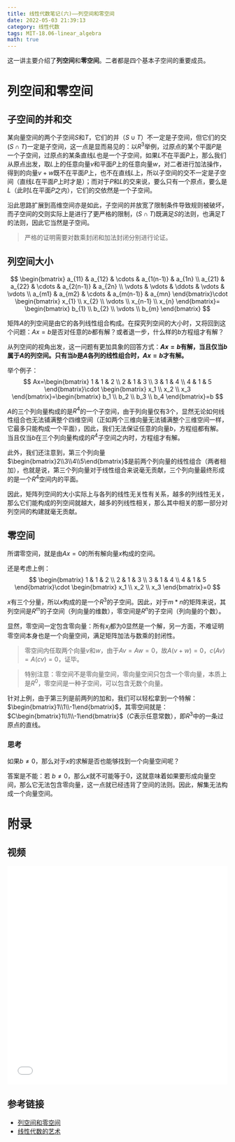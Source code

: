 ```yaml
---
title: 线性代数笔记(六)——列空间和零空间
date: 2022-05-03 21:39:13
category: 线性代数
tags: MIT-18.06-linear_algebra
math: true
---
```


这一讲主要介绍了**列空间**和**零空间**。二者都是四个基本子空间的重要成员。

<!--more-->

# 列空间和零空间
## 子空间的并和交
某向量空间的两个子空间$S$和$T$，它们的并（$S\cup T$）不一定是子空间，但它们的交($S\cap T$)一定是子空间，这一点是显而易见的：以$R^3$举例，过原点的某个平面$P$是一个子空间，过原点的某条直线$L$也是一个子空间，如果$L$不在平面$P$上，那么我们从原点出发，取$L$上的任意向量$v$和平面$P$上的任意向量$w$，对二者进行加法操作，得到的向量$v+w$既不在平面$P$上，也不在直线$L$上，所以子空间的交不一定是子空间（直线$L$在平面$P$上时才是）；而对于$P$和$L$的交来说，要么只有一个原点，要么是$L$（此时$L$在平面$P$之内），它们的交依然是一个子空间。

沿此思路扩展到高维空间亦是如此，子空间的并放宽了限制条件导致规则被破坏，而子空间的交则实际上是进行了更严格的限制，($S\cap T$)既满足$S$的法则，也满足$T$的法则，因此它当然是子空间。

> 严格的证明需要对数乘封闭和加法封闭分别进行论证。

## 列空间大小
$$
\begin{bmatrix}
 a_{11} & a_{12} & \cdots & a_{1(n-1)} & a_{1n} 
 \\ a_{21} & a_{22} & \cdots & a_{2(n-1)} & a_{2n} 
 \\ \vdots & \vdots & \ddots & \vdots & \vdots 
 \\ a_{m1} & a_{m2} & \cdots & a_{m(n-1)} & a_{mn} 
\end{bmatrix}\cdot
\begin{bmatrix}
 x_{1} 
 \\ x_{2} 
 \\ \vdots 
 \\ x_{n-1} 
 \\ x_{n} 
\end{bmatrix}=
\begin{bmatrix}
 b_{1} 
 \\ b_{2} 
 \\ \vdots 
 \\ b_{m} 
\end{bmatrix}
$$

矩阵$A$的列空间是由它的各列线性组合构成。在探究列空间的大小时，又将回到这个问题：$Ax=b$是否对任意的$b$都有解？或者退一步，什么样的$b$方程组才有解？

从列空间的视角出发，这一问题有更加具象的回答方式：**$Ax=b$有解，当且仅当$b$属于$A$的列空间。只有当$b$是$A$各列的线性组合时，$Ax=b$才有解。**

举个例子：
$$
Ax=\begin{bmatrix}
1 & 1 & 2
\\ 2 & 1 & 3
\\ 3 & 1 & 4
\\ 4 & 1 & 5
\end{bmatrix}\cdot
\begin{bmatrix}
x_1
\\ x_2
\\ x_3
\end{bmatrix}=\begin{bmatrix}
b_1
\\ b_2
\\ b_3
\\ b_4
\end{bmatrix}=b
$$

$A$的三个列向量构成的是$R^4$的一个子空间，由于列向量仅有3个，显然无论如何线性组合也无法铺满整个四维空间（正如两个三维向量无法铺满整个三维空间一样，它最多只能构成一个平面），因此，我们无法保证任意的向量$b$，方程组都有解。当且仅当$b$在三个列向量构成的$R^4$子空间之内时，方程组才有解。

此外，我们还注意到，第三个列向量$\begin{bmatrix}2\\3\\4\\5\end{bmatrix}$是前两个列向量的线性组合（两者相加），也就是说，第三个列向量对于线性组合来说毫无贡献，三个列向量最终形成的是一个$R^4$空间内的平面。

因此，矩阵列空间的大小实际上与各列的线性无关性有关系，越多的列线性无关，那么它们能构成的列空间就越大，越多的列线性相关，那么其中相关的那一部分对列空间的构建就毫无贡献。

## 零空间
所谓零空间，就是由$Ax=0$的所有解向量$x$构成的空间。

还是考虑上例：
$$
\begin{bmatrix}
1 & 1 & 2
\\ 2 & 1 & 3
\\ 3 & 1 & 4
\\ 4 & 1 & 5
\end{bmatrix}\cdot
\begin{bmatrix}
x_1
\\ x_2
\\ x_3
\end{bmatrix}=0
$$

$x$有三个分量，所以$x$构成的是一个$R^3$的子空间。因此，对于$m*n$的矩阵来说，其列空间是$R^m$的子空间（列向量的维数），零空间是$R^n$的子空间（列向量的个数）。

显然，零空间一定包含零向量：所有$x_i$都为0显然是一个解，另一方面，不难证明零空间本身也是一个向量空间，满足矩阵加法与数乘的封闭性。

> 零空间内任取两个向量$v$和$w$，由于$Av=Aw=0$，故$A(v+w)=0$，$c(Av)=A(cv)=0$，证毕。

> 特别注意：零空间不是零向量空间，零向量空间只包含一个零向量，本质上是$R^0$，零空间是一种子空间，可以包含无数个向量。

针对上例，由于第三列是前两列的加和，我们可以轻松拿到一个特解：$\begin{bmatrix}1\\1\\-1\end{bmatrix}$，其零空间就是：$C\begin{bmatrix}1\\1\\-1\end{bmatrix}$（$C$表示任意常数），即$R^3$中的一条过原点的直线。

### 思考
如果$b\not=0$，那么对于$x$的求解是否也能够找到一个向量空间呢？

答案是不能：若 $b\not=0$，那么$x$就不可能等于$0$，这就意味着如果要形成向量空间，那么它无法包含零向量，这一点就已经违背了空间的法则。因此，解集无法构成一个向量空间。

# 附录
## 视频
<iframe src="//player.bilibili.com/player.html?aid=382989698&bvid=BV16Z4y1U7oU&cid=569895746&p=6&autoplay=0" scrolling="no" border="0" width="100%" height="500" frameborder="no" framespacing="0" allowfullscreen="true"> </iframe>

## 参考链接

- [列空间和零空间](https://github.com/MLNLP-World/MIT-Linear-Algebra-Notes/blob/master/%5B06%5D%20%E5%88%97%E7%A9%BA%E9%97%B4%E5%92%8C%E9%9B%B6%E7%A9%BA%E9%97%B4/%E5%88%97%E7%A9%BA%E9%97%B4%E5%92%8C%E9%9B%B6%E7%A9%BA%E9%97%B4.pdf)
- [线性代数的艺术](https://github.com/kf-liu/The-Art-of-Linear-Algebra-zh-CN)
